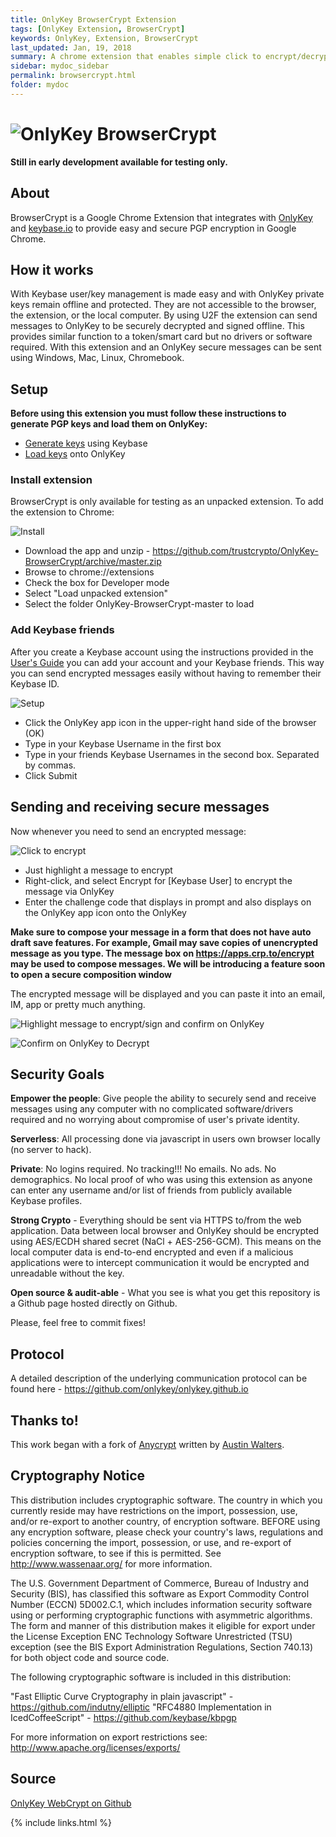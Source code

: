 ```yaml
---
title: OnlyKey BrowserCrypt Extension
tags: [OnlyKey Extension, BrowserCrypt]
keywords: OnlyKey, Extension, BrowserCrypt
last_updated: Jan, 19, 2018
summary: A chrome extension that enables simple click to encrypt/decrypt PGP messages in the browser with Keybase and OnlyKey.
sidebar: mydoc_sidebar
permalink: browsercrypt.html
folder: mydoc
---
```


![OnlyKey BrowserCrypt](https://raw.githubusercontent.com/trustcrypto/OnlyKey-BrowserCrypt/master/images/logo-with-text.png)
========

**Still in early development available for testing only.**

## About

BrowserCrypt is a Google Chrome Extension that integrates with [OnlyKey](https://crp.to/p/) and [keybase.io](https://keybase.io/) to provide easy and secure PGP encryption in Google Chrome.

## How it works

With Keybase user/key management is made easy and with OnlyKey private keys remain offline and protected. They are not accessible to the browser, the extension, or the local computer. By using U2F the extension can send messages to OnlyKey to be securely decrypted and signed offline. This provides similar function to a token/smart card but no drivers or software required. With this extension and an OnlyKey secure messages can be sent using Windows, Mac, Linux, Chromebook.

## Setup

**Before using this extension you must follow these instructions to generate PGP keys and load them on OnlyKey:**
- [Generate keys](https://docs.crp.to/usersguide.html#generating-keys) using Keybase
- [Load keys](https://docs.crp.to/usersguide.html#loading-keys) onto OnlyKey

### Install extension

BrowserCrypt is only available for testing as an unpacked extension. To add the extension to Chrome:

![Install](https://raw.githubusercontent.com/trustcrypto/OnlyKey-BrowserCrypt/master/images/Install-Extension.jpg)

- Download the app and unzip - https://github.com/trustcrypto/OnlyKey-BrowserCrypt/archive/master.zip
- Browse to chrome://extensions
- Check the box for Developer mode
- Select "Load unpacked extension"
- Select the folder OnlyKey-BrowserCrypt-master to load

### Add Keybase friends

After you create a Keybase account using the instructions provided in the [User's Guide](https://docs.crp.to/usersguide.html) you can add your account and your Keybase friends. This way you can send encrypted messages easily without having to remember their Keybase ID.

![Setup](https://raw.githubusercontent.com/trustcrypto/OnlyKey-BrowserCrypt/master/images/Add-Friends.jpg)

- Click the OnlyKey app icon in the upper-right hand side of the browser (OK)
- Type in your Keybase Username in the first box
- Type in your friends Keybase Usernames in the second box. Separated by commas.
- Click Submit

## Sending and receiving secure messages

Now whenever you need to send an encrypted message:

![Click to encrypt](https://raw.githubusercontent.com/trustcrypto/OnlyKey-BrowserCrypt/master/images/Click-to-encrypt.jpg)

- Just highlight a message to encrypt
- Right-click, and select Encrypt for [Keybase User] to encrypt the message via OnlyKey
- Enter the challenge code that displays in prompt and also displays on the OnlyKey app icon onto the OnlyKey

**Make sure to compose your message in a form that does not have auto draft save features. For example, Gmail may save copies of unencrypted message as you type. The message box on https://apps.crp.to/encrypt may be used to compose messages. We will be introducing a feature soon to open a secure composition window**

The encrypted message will be displayed and you can paste it into an email, IM, app or pretty much anything.

![Highlight message to encrypt/sign and confirm on OnlyKey](https://raw.githubusercontent.com/trustcrypto/OnlyKey-BrowserCrypt/master/images/encrypt.gif)

![Confirm on OnlyKey to Decrypt](https://raw.githubusercontent.com/trustcrypto/OnlyKey-BrowserCrypt/master/images/decrypt.gif)

## Security Goals

**Empower the people**: Give people the ability to securely send and receive messages using any computer with no complicated software/drivers required and no worrying about compromise of user's private identity.

**Serverless**: All processing done via javascript in users own browser locally (no server to hack).

**Private**: No logins required. No tracking!!! No emails. No ads. No demographics. No local proof of who was using this extension as anyone can enter any username and/or list of friends from publicly available Keybase profiles.

**Strong Crypto** - Everything should be sent via HTTPS to/from the web application. Data between local browser and OnlyKey should be encrypted using AES/ECDH shared secret (NaCl + AES-256-GCM). This means on the local computer data is end-to-end encrypted and even if a malicious applications were to intercept communication it would be encrypted and unreadable without the key.

**Open source & audit-able** - What you see is what you get this repository is a Github page hosted directly on Github.

Please, feel free to commit fixes!

## Protocol

A detailed description of the underlying communication protocol can be found here - https://github.com/onlykey/onlykey.github.io

## Thanks to!

This work began with a fork of [Anycrypt](http://lettergram.github.io/AnyCrypt/) written by [Austin Walters](http://austingwalters.com).

## Cryptography Notice

This distribution includes cryptographic software. The country in which you currently reside may have restrictions on the import, possession, use, and/or re-export to another country, of encryption software.
BEFORE using any encryption software, please check your country's laws, regulations and policies concerning the import, possession, or use, and re-export of encryption software, to see if this is permitted.
See <http://www.wassenaar.org/> for more information.

The U.S. Government Department of Commerce, Bureau of Industry and Security (BIS), has classified this software as Export Commodity Control Number (ECCN) 5D002.C.1, which includes information security software using or performing cryptographic functions with asymmetric algorithms.
The form and manner of this distribution makes it eligible for export under the License Exception ENC Technology Software Unrestricted (TSU) exception (see the BIS Export Administration Regulations, Section 740.13) for both object code and source code.

The following cryptographic software is included in this distribution:

   "Fast Elliptic Curve Cryptography in plain javascript" - https://github.com/indutny/elliptic
   "RFC4880 Implementation in IcedCoffeeScript" - https://github.com/keybase/kbpgp

For more information on export restrictions see: http://www.apache.org/licenses/exports/

## Source

[OnlyKey WebCrypt on Github](https://github.com/trustcrypto/OnlyKey-BrowserCrypt)

{% include links.html %}

